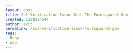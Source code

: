 ```yaml
---
layout: post
title: Ssl Verification Issue With The Foursquare2 Gem
created: 1338394544
author: avit
permalink: /ssl-verification-issue-foursquare2-gem
tags:
- Ruby
- web
---
```

<img src="http://feeds.feedburner.com/~r/KensoDev-en/~4/go3ha_VUf90" height="1" width="1"/>
